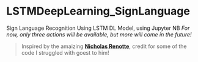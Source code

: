 # LSTMDeepLearning_SignLanguage
Sign Language Recognition Using LSTM DL Model, using Jupyter NB
*For now, only three actions will be available, but more will come in the future!*
> Inspired by the amaizing <strong>[Nicholas Renotte](https://www.youtube.com/@NicholasRenotte)</strong>, credit for some of the code I struggled with goest to him!
